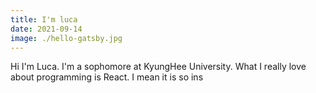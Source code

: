 ```yaml
---
title: I'm luca
date: 2021-09-14
image: ./hello-gatsby.jpg
---
```


Hi I'm Luca. I'm a sophomore at KyungHee University. What I really love about programming is React. I mean it is so ins
